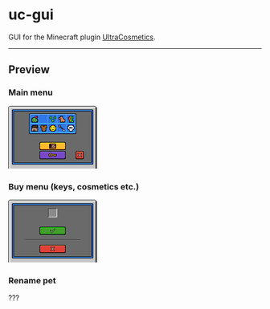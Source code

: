 # uc-gui

GUI for the Minecraft plugin [UltraCosmetics](https://github.com/datatags/UltraCosmetics).

---

## Preview

### Main menu

![Main menu](assets/uc-gui-main-menu.png)

### Buy menu (keys, cosmetics etc.)

![Buy menu](assets/uc-gui-buy-menu.png)

### Rename pet

???
